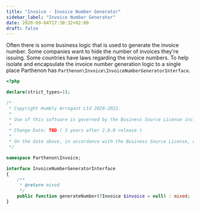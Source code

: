 ```yaml
---
title: "Invoice - Invoice Number Generator"
sidebar_label: "Invoice Number Generator"
date: 2020-09-04T17:30:32+02:00
draft: false
---
```

Often there is some business logic that is used to generate the invoice number. Some companies want to hide the number of invoices they're issuing. Some countries have laws regarding the invoice numbers. To help isolate and encapsulate the invoice number generation logic to a single place Parthenon has `Parthenon\Invoice\InvoiceNumberGeneratorInterface`.

```php
<?php

declare(strict_types=1);

/*
 * Copyright Humbly Arrogant Ltd 2020-2022.
 *
 * Use of this software is governed by the Business Source License included in the LICENSE file and at https://getparthenon.com/docs/next/license.
 *
 * Change Date: TBD ( 3 years after 2.0.0 release )
 *
 * On the date above, in accordance with the Business Source License, use of this software will be governed by the open source license specified in the LICENSE file.
 */

namespace Parthenon\Invoice;

interface InvoiceNumberGeneratorInterface
{
    /**
     * @return mixed
     */
    public function generateNumber(?Invoice $invoice = null) : mixed;
}
```
